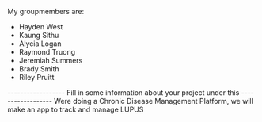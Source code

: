 
My groupmembers are:
- Hayden West
- Kaung Sithu
- Alycia Logan
- Raymond Truong
- Jeremiah Summers
- Brady Smith
- Riley Pruitt

------------------ Fill in some information about your project under this ------------------
Were doing a Chronic Disease Management Platform, we will make an app to track and manage LUPUS
